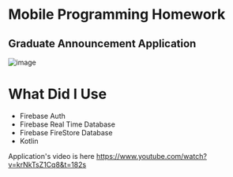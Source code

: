 # Mobile Programming Homework

## Graduate Announcement Application 
![image](https://github.com/kaayra2000/m-bil_odev/assets/98055130/679b7da9-3331-4b12-af83-61eaaf26fcfc)

# What Did I Use
* Firebase Auth
* Firebase Real Time Database
* Firebase FireStore Database
* Kotlin


Application's video is here 
https://www.youtube.com/watch?v=krNkTsZ1Cq8&t=182s
